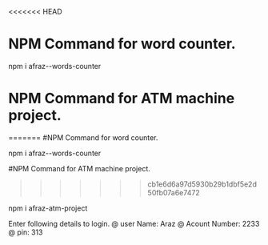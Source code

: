 <<<<<<< HEAD
# NPM Command for word counter.

npm i afraz--words-counter

# NPM Command for ATM machine project.
=======
#NPM Command for word counter.

npm i afraz--words-counter

#NPM Command for ATM machine project.
>>>>>>> cb1e6d6a97d5930b29b1dbf5e2d50fb07a6e7472

npm i afraz-atm-project

Enter following details to login.
@ user Name: Araz
@ Acount Number: 2233
@ pin: 313
